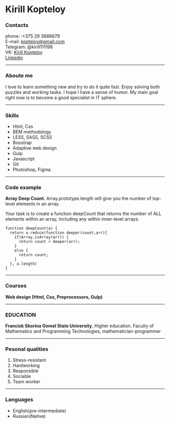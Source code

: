 # Kirill Kopteloy
### Contacts
phone: :+375 29 3688679  
E-mail: kopteloy@gmail.com  
Telegram: @kirill111198  
VK: [Kirill Kopteloy](https://vk.com/kirill11111998)  
[Linkedin](https://www.linkedin.com/in/%D0%BA%D0%B8%D1%80%D0%B8%D0%BB%D0%BB-%D0%BA%D0%BE%D0%BF%D1%82%D0%B5%D0%BB%D0%BE%D0%B2-0b5174204/)  

---

### Aboute me
I love to learn something new and try to do it quite fast. Enjoy solving both
puzzles and working tasks. I hope I have a sense of humor. My main goal
right now is to become a good specialist in IT sphere.

---

### Skills
- Html, Css
- BEM methodology 
- LESS, SASS, SCSS
- Boostrap
- Adaptive web design
- Gulp
- Javascript
- Git
- Photoshop, Figma

---

### Code example
**Array Deep Count**. Array.prototype.length will give you the number of top-level elements in an array.

Your task is to create a function deepCount that returns the number of ALL elements within an array, including any within inner-level arrays.
```
function deepCount(a) {
  return a.reduce(function deeper(count,arr){
    if(Array.isArray(arr)) {
      return count + deeper(arr);               
    } 
    else {
      return count;
    }
  }, a.length)
}
```

---

### Courses
**Web design (Html, Css, Preprocessors, Gulp)**

---

### EDUCATION
**Francisk Skorina Gomel State University**, Higher
education. Faculty of Mathematics and Programming Technologies,
mathematician-programmer

---

### Pesonal qualities
1. Stress-resistant
2. Hardworking
3. Responsible
4. Sociable
5. Team worker

---

### Languages
* English(pre-intermediate)
* Russian(Native)
